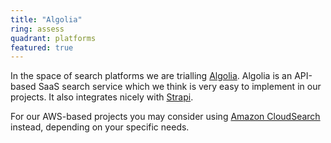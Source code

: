 ```yaml
---
title: "Algolia"
ring: assess
quadrant: platforms
featured: true
---
```


In the space of search platforms we are trialling <a href="https://www.algolia.com/">Algolia</a>. Algolia is an API-based SaaS search service which we think is very easy to implement in our projects. It also integrates nicely with <a href="strapi.html">Strapi</a>.

For our AWS-based projects you may consider using <a href="https://aws.amazon.com/cloudsearch/">Amazon CloudSearch</a> instead, depending on your specific needs.
